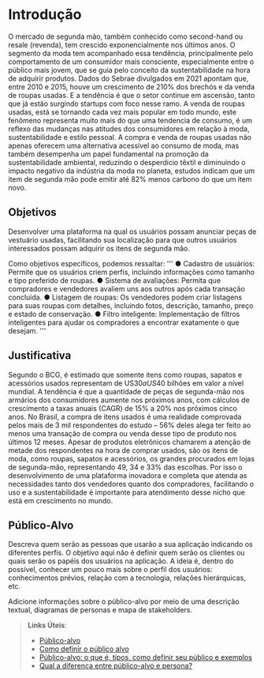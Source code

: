 # Introdução

O mercado de segunda mão, também conhecido como second-hand ou resale (revenda), tem crescido exponencialmente nos últimos anos. O segmento da moda tem acompanhado essa tendência, principalmente pelo comportamento de um consumidor mais consciente, especialmente entre o público mais jovem, que se guia pelo conceito da sustentabilidade na hora de adquirir produtos.
Dados do Sebrae divulgados em 2021 apontam que, entre 2010 e 2015, houve um crescimento de 210% dos brechós e da venda de roupas usadas. E a tendência é que o setor continue em ascensão, tanto que já estão surgindo startups com foco nesse ramo. 
A venda de roupas usadas, está se tornando cada vez mais popular em todo mundo, este fenômeno representa muito mais do que uma tendencia de consumo, é um reflexo das mudanças nas atitudes dos consumidores em relação à moda, sustentabilidade e estilo pessoal.
A compra e venda de roupas usadas não apenas oferecem uma alternativa acessível ao consumo de moda, mas também desempenha um papel fundamental na promoção da sustentabilidade ambiental, reduzindo o desperdício têxtil e diminuindo o impacto negativo da indústria da moda no planeta, estudos indicam que um item de segunda mão pode emitir até 82% menos carbono do que um item novo.

## Objetivos

Desenvolver uma plataforma na qual os usuários possam anunciar peças de vestuário usadas, facilitando sua localização para que outros usuários interessados possam adquirir os itens de segunda mão.

Como objetivos específicos, podemos ressaltar:
'''
●	Cadastro de usuários: Permite que os usuários criem perfis, incluindo informações como tamanho e tipo preferido de roupas.
●	Sistema de avaliações: Permita que compradores e vendedores avaliem uns aos outros após cada transação concluída.
●	Listagem de roupas: Os vendedores podem criar listagens para suas roupas com detalhes, incluindo fotos, descrição, tamanho, preço e estado de conservação.
●	Filtro inteligente: Implementação de filtros inteligentes para ajudar os compradores a encontrar exatamente o que desejam.
'''
## Justificativa

Segundo o BCG, é estimado que somente itens como roupas, sapatos e acessórios usados representam de US$30 a US$40 bilhões em valor a nível mundial. A tendência é que a quantidade de peças de segunda-mão nos armários dos consumidores aumente nos próximos anos, com cálculos de crescimento a taxas anuais (CAGR) de 15% a 20% nos próximos cinco anos.
No Brasil, a compra de itens usados é uma realidade comprovada pelos mais de 3 mil respondentes do estudo – 56% deles alega ter feito ao menos uma transação de compra ou venda desse tipo de produto nos últimos 12 meses.
Apesar de produtos eletrônicos chamarem a atenção de metade dos respondentes na hora de comprar usados, são os itens de moda, como roupas, sapatos e acessórios, os grandes procurados em lojas de segunda-mão, representando 49, 34 e 33% das escolhas.
Por isso o desenvolvimento de uma plataforma inovadora e completa que atenda as necessidades tanto dos vendedores quanto dos compradores, facilitando o uso e a sustentabilidade é importante para atendimento desse nicho que está em crescimento no mundo.


## Público-Alvo

Descreva quem serão as pessoas que usarão a sua aplicação indicando os diferentes perfis. O objetivo aqui não é definir quem serão os clientes ou quais serão os papéis dos usuários na aplicação. A ideia é, dentro do possível, conhecer um pouco mais sobre o perfil dos usuários: conhecimentos prévios, relação com a tecnologia, relações
hierárquicas, etc.

Adicione informações sobre o público-alvo por meio de uma descrição textual, diagramas de personas e mapa de stakeholders.

> **Links Úteis**:
> - [Público-alvo](https://blog.hotmart.com/pt-br/publico-alvo/)
> - [Como definir o público alvo](https://exame.com/pme/5-dicas-essenciais-para-definir-o-publico-alvo-do-seu-negocio/)
> - [Público-alvo: o que é, tipos, como definir seu público e exemplos](https://klickpages.com.br/blog/publico-alvo-o-que-e/)
> - [Qual a diferença entre público-alvo e persona?](https://rockcontent.com/blog/diferenca-publico-alvo-e-persona/)
